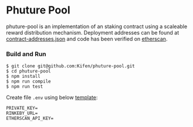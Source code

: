 # Phuture Pool

phuture-pool is an implementation of an staking contract using a scaleable reward distribution mechanism. Deployment addresses can be found at [contract-addresses.json](https://github.com/Kifen/phuture-pool/blob/main/contract-addresses.json) and code has been verified on [etherscan](https://rinkeby.etherscan.io/address/0x47c1278c0d76026525d83181105E6c7FB270DfEA#code).


### Build and Run
```
$ git clone git@github.com:Kifen/phuture-pool.git
$ cd phuture-pool
$ npm install
$ npm run compile
$ npm run test
```

Create file `.env` using below [template](https://github.com/Kifen/phuture-pool/blob/main/.env.example):

```
PRIVATE_KEY= 
RINKEBY_URL=
ETHERSCAN_API_KEY=
```

